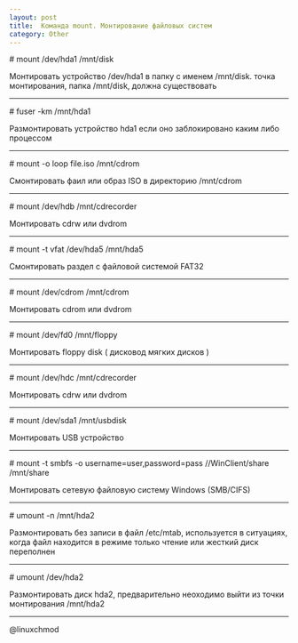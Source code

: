 ```yaml
---
layout: post
title:  Команда mount. Монтирование файловых систем
category: Other
---
```


\# mount /dev/hda1 /mnt/disk

Монтировать устройство /dev/hda1 в папку с именем /mnt/disk. точка монтирования, папка /mnt/disk, должна существовать

---

\# fuser -km /mnt/hda1

Размонтировать устройство hda1 если оно заблокировано каким либо процессом

---

\# mount -o loop file.iso /mnt/cdrom

Смонтировать фаил или образ ISO в директорию /mnt/cdrom

---

\# mount /dev/hdb /mnt/cdrecorder

Монтировать cdrw или dvdrom

---

\# mount -t vfat /dev/hda5 /mnt/hda5

Смонтировать раздел с файловой системой FAT32

---

\# mount /dev/cdrom /mnt/cdrom

Монтировать cdrom или dvdrom

---

\# mount /dev/fd0 /mnt/floppy

Монтировать floppy disk ( дисковод мягких дисков )

---

\# mount /dev/hdc /mnt/cdrecorder

Монтировать cdrw или dvdrom

---

\# mount /dev/sda1 /mnt/usbdisk

Монтировать USB устройство

---

\# mount -t smbfs -o username=user,password=pass //WinClient/share /mnt/share

Монтировать сетевую файловую систему Windows (SMB/CIFS)

---

\# umount -n /mnt/hda2

Размонтировать без записи в файл /etc/mtab, используется в ситуациях, когда файл находится в режиме только чтение или жесткий диск переполнен

---

\# umount /dev/hda2

Размонтировать диск hda2, предварительно неоходимо выйти из точки монтирования /mnt/hda2

---

@linuxchmod
